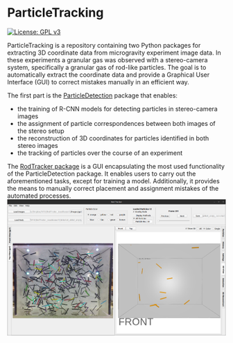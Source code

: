 # ParticleTracking
[![License: GPL v3](https://img.shields.io/badge/License-GPLv3-blue.svg)](https://www.gnu.org/licenses/gpl-3.0)

ParticleTracking is a repository containing two Python packages for extracting 3D coordinate data from microgravity experiment image data.
In these experiments a granular gas was observed with a stereo-camera system, specifically a granular gas of rod-like particles.
The goal is to automatically extract the coordinate data and provide a Graphical User Interface (GUI) to correct mistakes manually in an efficient way.

The first part is the [ParticleDetection](./ParticleDetection/) package that enables:
- the training of R-CNN models for detecting particles in stereo-camera images
- the assignment of particle correspondences between both images of the stereo setup
- the reconstruction of 3D coordinates for particles identified in both stereo images
- the tracking of particles over the course of an experiment

The [RodTracker package](./RodTracker/) is a GUI encapsulating the most used functionality of the ParticleDetection package. It enables users to carry out the aforementioned tasks, except for training a model. Additionally, it provides the means to manually correct placement and assignment mistakes of the automated processes.
![RodTracker - GUI](./docs/source/images/3DpostTracking.png "RodTracker - GUI")
